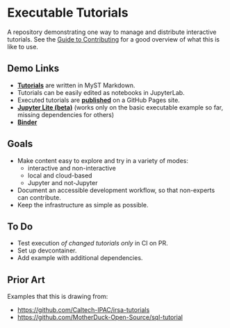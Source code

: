 # Executable Tutorials

A repository demonstrating one way to manage and distribute interactive tutorials.
See the [Guide to Contributing](https://scentific-python.org/executable-tutorials/contributing.html)
for a good overview of what this is like to use.

## Demo Links

- **[Tutorials](https://github.com/scientific-python/executable-tutorials/tree/main/tutorials)** are written in MyST Markdown.
- Tutorials can be easily edited as notebooks in JupyterLab.
- Executed tutorials are **[published](https://scientific-python.github.io/exeuctable-tutorials/)** on a GitHub Pages site.
- **[Jupyter Lite (beta)](https://scientific-python.github.io/executable-tutorials/jupyterlite/lab/index.html)** (works only on the basic executable example so far, missing dependencies for others)
- **[Binder](https://mybinder.org/v2/gh/scientific-python/executable-tutorials/notebooks)**


## Goals

- Make content easy to explore and try in a variety of modes:
  - interactive and non-interactive
  - local and cloud-based
  - Jupyter and not-Jupyter
- Document an accessible development workflow, so that non-experts can contribute.
- Keep the infrastructure as simple as possible.

## To Do

- Test execution _of changed tutorials only_ in CI on PR.
- Set up devcontainer.
- Add example with additional dependencies.

## Prior Art

Examples that this is drawing from:

- https://github.com/Caltech-IPAC/irsa-tutorials
- https://github.com/MotherDuck-Open-Source/sql-tutorial
